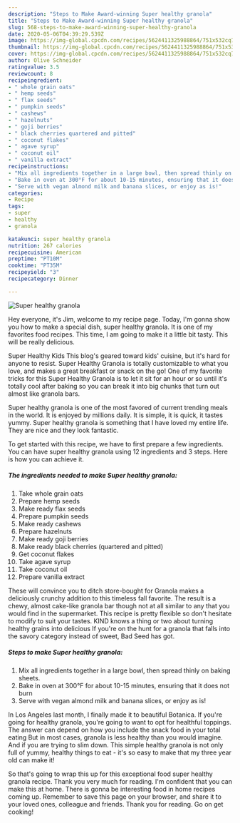 ```yaml
---
description: "Steps to Make Award-winning Super healthy granola"
title: "Steps to Make Award-winning Super healthy granola"
slug: 568-steps-to-make-award-winning-super-healthy-granola
date: 2020-05-06T04:39:29.539Z
image: https://img-global.cpcdn.com/recipes/5624411325988864/751x532cq70/super-healthy-granola-recipe-main-photo.jpg
thumbnail: https://img-global.cpcdn.com/recipes/5624411325988864/751x532cq70/super-healthy-granola-recipe-main-photo.jpg
cover: https://img-global.cpcdn.com/recipes/5624411325988864/751x532cq70/super-healthy-granola-recipe-main-photo.jpg
author: Olive Schneider
ratingvalue: 3.5
reviewcount: 8
recipeingredient:
- " whole grain oats"
- " hemp seeds"
- " flax seeds"
- " pumpkin seeds"
- " cashews"
- " hazelnuts"
- " goji berries"
- " black cherries quartered and pitted"
- " coconut flakes"
- " agave syrup"
- " coconut oil"
- " vanilla extract"
recipeinstructions:
- "Mix all ingredients together in a large bowl, then spread thinly on baking sheets."
- "Bake in oven at 300°F for about 10-15 minutes, ensuring that it does not burn"
- "Serve with vegan almond milk and banana slices, or enjoy as is!"
categories:
- Recipe
tags:
- super
- healthy
- granola

katakunci: super healthy granola 
nutrition: 267 calories
recipecuisine: American
preptime: "PT10M"
cooktime: "PT35M"
recipeyield: "3"
recipecategory: Dinner

---
```



![Super healthy granola](https://img-global.cpcdn.com/recipes/5624411325988864/751x532cq70/super-healthy-granola-recipe-main-photo.jpg)

Hey everyone, it's Jim, welcome to my recipe page. Today, I'm gonna show you how to make a special dish, super healthy granola. It is one of my favorites food recipes. This time, I am going to make it a little bit tasty. This will be really delicious.

Super Healthy Kids This blog&#39;s geared toward kids&#39; cuisine, but it&#39;s hard for anyone to resist. Super Healthy Granola is totally customizable to what you love, and makes a great breakfast or snack on the go! One of my favorite tricks for this Super Healthy Granola is to let it sit for an hour or so until it&#39;s totally cool after baking so you can break it into big chunks that turn out almost like granola bars.

Super healthy granola is one of the most favored of current trending meals in the world. It is enjoyed by millions daily. It is simple, it is quick, it tastes yummy. Super healthy granola is something that I have loved my entire life. They are nice and they look fantastic.


To get started with this recipe, we have to first prepare a few ingredients. You can have super healthy granola using 12 ingredients and 3 steps. Here is how you can achieve it.

<!--inarticleads1-->

##### The ingredients needed to make Super healthy granola:

1. Take  whole grain oats
1. Prepare  hemp seeds
1. Make ready  flax seeds
1. Prepare  pumpkin seeds
1. Make ready  cashews
1. Prepare  hazelnuts
1. Make ready  goji berries
1. Make ready  black cherries (quartered and pitted)
1. Get  coconut flakes
1. Take  agave syrup
1. Take  coconut oil
1. Prepare  vanilla extract


These will convince you to ditch store-bought for Granola makes a deliciously crunchy addition to this timeless fall favorite. The result is a chewy, almost cake-like granola bar though not at all similar to any that you would find in the supermarket. This recipe is pretty flexible so don&#39;t hesitate to modify to suit your tastes. KIND knows a thing or two about turning healthy grains into delicious If you&#39;re on the hunt for a granola that falls into the savory category instead of sweet, Bad Seed has got. 

<!--inarticleads2-->

##### Steps to make Super healthy granola:

1. Mix all ingredients together in a large bowl, then spread thinly on baking sheets.
1. Bake in oven at 300°F for about 10-15 minutes, ensuring that it does not burn
1. Serve with vegan almond milk and banana slices, or enjoy as is!


In Los Angeles last month, I finally made it to beautiful Botanica. If you&#39;re going for healthy granola, you&#39;re going to want to opt for healthful toppings. The answer can depend on how you include the snack food in your total eating But in most cases, granola is less healthy than you would imagine. And if you are trying to slim down. This simple healthy granola is not only full of yummy, healthy things to eat - it&#39;s so easy to make that my three year old can make it! 

So that's going to wrap this up for this exceptional food super healthy granola recipe. Thank you very much for reading. I'm confident that you can make this at home. There is gonna be interesting food in home recipes coming up. Remember to save this page on your browser, and share it to your loved ones, colleague and friends. Thank you for reading. Go on get cooking!

